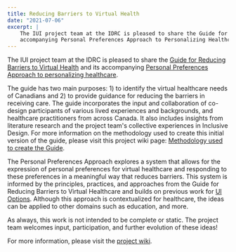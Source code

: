```yaml
---
title: Reducing Barriers to Virtual Health
date: "2021-07-06"
excerpt: |
    The IUI project team at the IDRC is pleased to share the Guide for Reducing Barriers to Virtual Health and its
    accompanying Personal Preferences Approach to Personalizing Healthcare.
---
```


The IUI project team at the IDRC is pleased to share the [Guide for Reducing Barriers to Virtual Health](https://wiki.fluidproject.org/display/IUIGFVP/Guide+for+Reducing+Barriers+to+Virtual+Healthcare)
and its accompanying [Personal Preferences Approach to personalizing healthcare](https://wiki.fluidproject.org/display/IUIGFVP/Section+-+Software+Approaches+for+Expressing+Personal+Preferences+for+Healthcare).

The guide has two main purposes: 1) to identify the virtual healthcare needs of Canadians and 2) to provide guidance for
reducing the barriers in receiving care. The guide incorporates the input and collaboration of co-design participants of
various lived experiences and backgrounds, and healthcare practitioners from across Canada. It also includes insights
from literature research and the project team's collective experiences in Inclusive Design. For more information on the
methodology used to create this initial version of the guide, please visit this project wiki page:
[Methodology used to create the Guide](https://wiki.fluidproject.org/display/IUIGFVP/Methodology+used+to+create+the+Guide).

The Personal Preferences Approach explores a system that allows for the expression of personal preferences for virtual
healthcare and responding to these preferences in a meaningful way that reduces barriers. This system is informed by the
principles, practices, and approaches from the Guide for Reducing Barriers to Virtual Healthcare and builds on previous
work for [UI Options](/ui-options/). Although this approach is contextualized for healthcare, the ideas can be applied
to other domains such as education, and more.

As always, this work is not intended to be complete or static. The project team welcomes input, participation, and
further evolution of these ideas!

For more information, please visit the [project wiki](https://wiki.fluidproject.org/display/IUIGFVP/Intelligent+User+Interfaces+and+Guidelines+for+Vulnerable+Populations).
